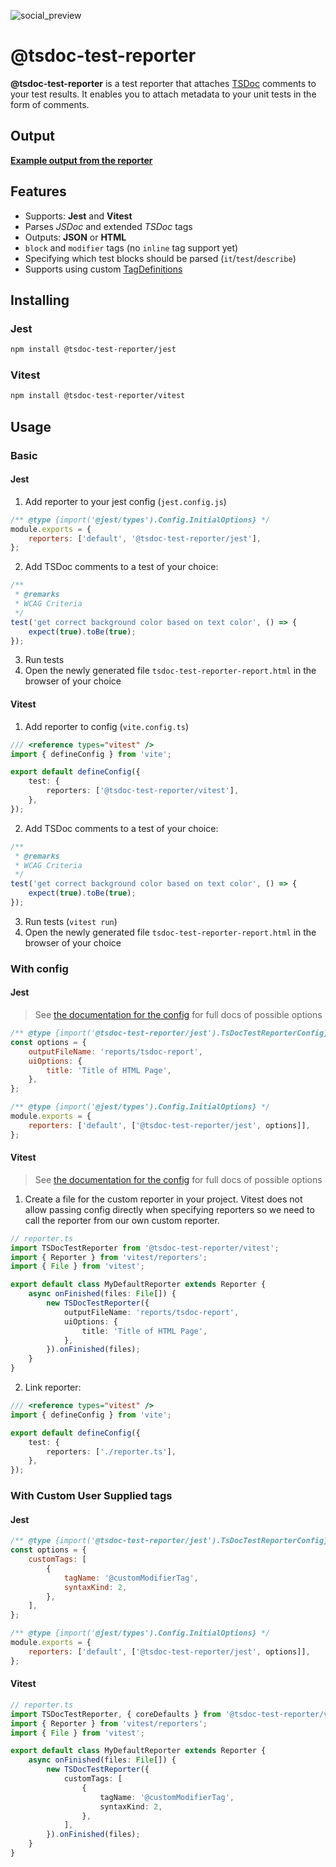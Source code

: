 ![social_preview](https://github.com/tsdoc-test-reporter/reporter/assets/21122051/5c8bb5cd-5772-47d2-8264-cc43cf5886ca)

# @tsdoc-test-reporter

**@tsdoc-test-reporter** is a test reporter that attaches [TSDoc](https://tsdoc.org/) comments to your test results. It enables you to attach metadata to your unit tests in the form of comments.

## Output

**[Example output from the reporter](https://tsdoc-test-reporter.github.io/kitchen-sink/)**

## Features

- Supports: **Jest** and **Vitest**
- Parses _JSDoc_ and extended _TSDoc_ tags
- Outputs: **JSON** or **HTML**
- `block` and `modifier` tags (no `inline` tag support yet)
- Specifying which test blocks should be parsed (`it`/`test`/`describe`)
- Supports using custom [TagDefinitions](https://tsdoc.org/pages/packages/tsdoc-config/)

## Installing

### Jest

```bash
npm install @tsdoc-test-reporter/jest
```

### Vitest

```bash
npm install @tsdoc-test-reporter/vitest
```

## Usage

### Basic

#### Jest

1. Add reporter to your jest config (`jest.config.js`)

```js
/** @type {import('@jest/types').Config.InitialOptions} */
module.exports = {
	reporters: ['default', '@tsdoc-test-reporter/jest'],
};
```

2. Add TSDoc comments to a test of your choice:

```ts
/**
 * @remarks
 * WCAG Criteria
 */
test('get correct background color based on text color', () => {
	expect(true).toBe(true);
});
```

3. Run tests
4. Open the newly generated file `tsdoc-test-reporter-report.html` in the browser of your choice

#### Vitest

1. Add reporter to config (`vite.config.ts`)

```ts
/// <reference types="vitest" />
import { defineConfig } from 'vite';

export default defineConfig({
	test: {
		reporters: ['@tsdoc-test-reporter/vitest'],
	},
});
```

2. Add TSDoc comments to a test of your choice:

```ts
/**
 * @remarks
 * WCAG Criteria
 */
test('get correct background color based on text color', () => {
	expect(true).toBe(true);
});
```

3. Run tests (`vitest run`)
4. Open the newly generated file `tsdoc-test-reporter-report.html` in the browser of your choice

### With config

#### Jest

> See [the documentation for the config](https://tsdoc-test-reporter.github.io/reporter/types/core_src.TsDocTestReporterConfig.html) for full docs of possible options

```js
/** @type {import('@tsdoc-test-reporter/jest').TsDocTestReporterConfig} */
const options = {
	outputFileName: 'reports/tsdoc-report',
	uiOptions: {
		title: 'Title of HTML Page',
	},
};

/** @type {import('@jest/types').Config.InitialOptions} */
module.exports = {
	reporters: ['default', ['@tsdoc-test-reporter/jest', options]],
};
```

#### Vitest

> See [the documentation for the config](https://tsdoc-test-reporter.github.io/reporter/types/core_src.TsDocTestReporterConfig.html) for full docs of possible options

1. Create a file for the custom reporter in your project. Vitest does not allow passing config directly when specifying reporters so we need to call the reporter from our own custom reporter.

```ts
// reporter.ts
import TSDocTestReporter from '@tsdoc-test-reporter/vitest';
import { Reporter } from 'vitest/reporters';
import { File } from 'vitest';

export default class MyDefaultReporter extends Reporter {
	async onFinished(files: File[]) {
		new TSDocTestReporter({
			outputFileName: 'reports/tsdoc-report',
			uiOptions: {
				title: 'Title of HTML Page',
			},
		}).onFinished(files);
	}
}
```

2. Link reporter:

```ts
/// <reference types="vitest" />
import { defineConfig } from 'vite';

export default defineConfig({
	test: {
		reporters: ['./reporter.ts'],
	},
});
```

### With Custom User Supplied tags

#### Jest

```js
/** @type {import('@tsdoc-test-reporter/jest').TsDocTestReporterConfig} */
const options = {
	customTags: [
		{
			tagName: '@customModifierTag',
			syntaxKind: 2,
		},
	],
};

/** @type {import('@jest/types').Config.InitialOptions} */
module.exports = {
	reporters: ['default', ['@tsdoc-test-reporter/jest', options]],
};
```

#### Vitest

```ts
// reporter.ts
import TSDocTestReporter, { coreDefaults } from '@tsdoc-test-reporter/vitest';
import { Reporter } from 'vitest/reporters';
import { File } from 'vitest';

export default class MyDefaultReporter extends Reporter {
	async onFinished(files: File[]) {
		new TSDocTestReporter({
			customTags: [
				{
					tagName: '@customModifierTag',
					syntaxKind: 2,
				},
			],
		}).onFinished(files);
	}
}
```
